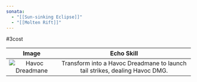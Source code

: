```yaml
---
sonata:
  - "[[Sun-sinking Eclipse]]"
  - "[[Molten Rift]]"
---
```

#3cost

|                                           Image                                            |                                 Echo Skill                                  |
| :----------------------------------------------------------------------------------------: | :-------------------------------------------------------------------------: |
| ![Havoc Dreadmane](https://img.game8.co/3885649/92d4244fb53b8b8a29b32999b047f7c1.png/show) | Transform into a Havoc Dreadmane to launch tail strikes, dealing Havoc DMG. |
